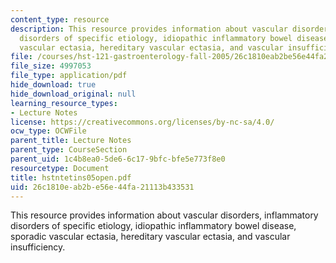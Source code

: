 ```yaml
---
content_type: resource
description: This resource provides information about vascular disorders, inflammatory
  disorders of specific etiology, idiopathic inflammatory bowel disease, sporadic
  vascular ectasia, hereditary vascular ectasia, and vascular insufficiency.
file: /courses/hst-121-gastroenterology-fall-2005/26c1810eab2be56e44fa21113b433531_hstntetins05open.pdf
file_size: 4997053
file_type: application/pdf
hide_download: true
hide_download_original: null
learning_resource_types:
- Lecture Notes
license: https://creativecommons.org/licenses/by-nc-sa/4.0/
ocw_type: OCWFile
parent_title: Lecture Notes
parent_type: CourseSection
parent_uid: 1c4b8ea0-5de6-6c17-9bfc-bfe5e773f8e0
resourcetype: Document
title: hstntetins05open.pdf
uid: 26c1810e-ab2b-e56e-44fa-21113b433531
---
```

This resource provides information about vascular disorders, inflammatory disorders of specific etiology, idiopathic inflammatory bowel disease, sporadic vascular ectasia, hereditary vascular ectasia, and vascular insufficiency.